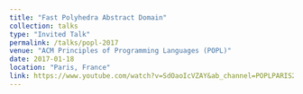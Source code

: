 ```yaml
---
title: "Fast Polyhedra Abstract Domain"
collection: talks
type: "Invited Talk"
permalink: /talks/popl-2017
venue: "ACM Principles of Programming Languages (POPL)"
date: 2017-01-18
location: "Paris, France"
link: https://www.youtube.com/watch?v=SdOaoIcVZAY&ab_channel=POPLPARIS2017
---
```


